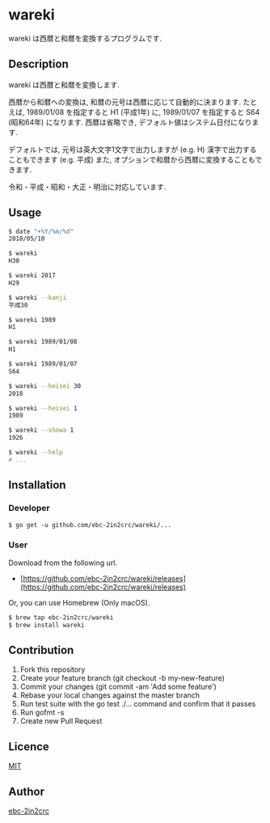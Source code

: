 # wareki

wareki は西暦と和暦を変換するプログラムです.

## Description

wareki は西暦と和暦を変換します.

西暦から和暦への変換は, 和暦の元号は西暦に応じて自動的に決まります. たとえば, 1989/01/08 を指定すると H1 (平成1年) に, 1989/01/07 を指定すると S64 (昭和64年) になります.
西暦は省略でき, デフォルト値はシステム日付になります.

デフォルトでは, 元号は英大文字1文字で出力しますが (e.g. H) 漢字で出力することもできます (e.g. 平成)
また, オプションで和暦から西暦に変換することもできます.

令和・平成・昭和・大正・明治に対応しています.

## Usage

```sh
$ date "+%Y/%m/%d"
2018/05/10

$ wareki
H30

$ wareki 2017
H29

$ wareki --kanji
平成30

$ wareki 1989
H1

$ wareki 1989/01/08
H1

$ wareki 1989/01/07
S64

$ wareki --heisei 30
2018

$ wareki --heisei 1
1989

$ wareki --showa 1
1926

$ wareki --help
# ...

```

## Installation

### Developer

```
$ go get -u github.com/ebc-2in2crc/wareki/...
```

### User

Download from the following url.

- [https://github.com/ebc-2in2crc/wareki/releases](https://github.com/ebc-2in2crc/wareki/releases)

Or, you can use Homebrew (Only macOS).

```sh
$ brew tap ebc-2in2crc/wareki
$ brew install wareki
```

## Contribution

1. Fork this repository
2. Create your feature branch (git checkout -b my-new-feature)
3. Commit your changes (git commit -am 'Add some feature')
4. Rebase your local changes against the master branch
5. Run test suite with the go test ./... command and confirm that it passes
6. Run gofmt -s
7. Create new Pull Request

## Licence

[MIT](https://github.com/ebc-2in2crc/wareki/blob/master/LICENSE)

## Author

[ebc-2in2crc](https://github.com/ebc-2in2crc)
